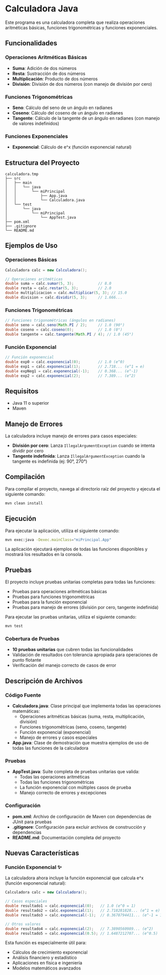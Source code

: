 # Calculadora Java

Este programa es una calculadora completa que realiza operaciones aritméticas básicas, funciones trigonométricas y funciones exponenciales.

## Funcionalidades

### Operaciones Aritméticas Básicas
- **Suma**: Adición de dos números
- **Resta**: Sustracción de dos números  
- **Multiplicación**: Producto de dos números
- **División**: División de dos números (con manejo de división por cero)

### Funciones Trigonométricas
- **Seno**: Cálculo del seno de un ángulo en radianes
- **Coseno**: Cálculo del coseno de un ángulo en radianes
- **Tangente**: Cálculo de la tangente de un ángulo en radianes (con manejo de valores indefinidos)

### Funciones Exponenciales
- **Exponencial**: Cálculo de e^x (función exponencial natural)

## Estructura del Proyecto

```
calculadora.tmp
├── src
│   ├── main
│   │   └── java
│   │       └── miPrincipal
│   │           ├── App.java
│   │           └── Calculadora.java
│   └── test
│       └── java
│           └── miPrincipal
│               └── AppTest.java
├── pom.xml
├── .gitignore
└── README.md
```

## Ejemplos de Uso

### Operaciones Básicas
```java
Calculadora calc = new Calculadora();

// Operaciones aritméticas
double suma = calc.sumar(5, 3);           // 8.0
double resta = calc.restar(5, 3);         // 2.0
double multiplicacion = calc.multiplicar(5, 3); // 15.0
double division = calc.dividir(5, 3);     // 1.666...
```

### Funciones Trigonométricas
```java
// Funciones trigonométricas (ángulos en radianes)
double seno = calc.seno(Math.PI / 2);     // 1.0 (90°)
double coseno = calc.coseno(0);           // 1.0 (0°)
double tangente = calc.tangente(Math.PI / 4); // 1.0 (45°)
```

### Función Exponencial
```java
// Función exponencial
double exp0 = calc.exponencial(0);        // 1.0 (e^0)
double exp1 = calc.exponencial(1);        // 2.718... (e^1 = e)
double expNeg1 = calc.exponencial(-1);    // 0.368... (e^-1)
double exp2 = calc.exponencial(2);        // 7.389... (e^2)
```

## Requisitos
- Java 11 o superior
- Maven

## Manejo de Errores

La calculadora incluye manejo de errores para casos especiales:
- **División por cero**: Lanza `IllegalArgumentException` cuando se intenta dividir por cero
- **Tangente indefinida**: Lanza `IllegalArgumentException` cuando la tangente es indefinida (ej: 90°, 270°)

## Compilación

Para compilar el proyecto, navega al directorio raíz del proyecto y ejecuta el siguiente comando:

```bash
mvn clean install
```

## Ejecución

Para ejecutar la aplicación, utiliza el siguiente comando:

```bash
mvn exec:java -Dexec.mainClass="miPrincipal.App"
```

La aplicación ejecutará ejemplos de todas las funciones disponibles y mostrará los resultados en la consola.

## Pruebas

El proyecto incluye pruebas unitarias completas para todas las funciones:

- Pruebas para operaciones aritméticas básicas
- Pruebas para funciones trigonométricas
- Pruebas para la función exponencial
- Pruebas para manejo de errores (división por cero, tangente indefinida)

Para ejecutar las pruebas unitarias, utiliza el siguiente comando:

```bash
mvn test
```

### Cobertura de Pruebas
- **10 pruebas unitarias** que cubren todas las funcionalidades
- Validación de resultados con tolerancia apropiada para operaciones de punto flotante
- Verificación del manejo correcto de casos de error

## Descripción de Archivos

### Código Fuente
- **Calculadora.java**: Clase principal que implementa todas las operaciones matemáticas:
  - Operaciones aritméticas básicas (suma, resta, multiplicación, división)
  - Funciones trigonométricas (seno, coseno, tangente)
  - Función exponencial (exponencial)
  - Manejo de errores y casos especiales
- **App.java**: Clase de demostración que muestra ejemplos de uso de todas las funciones de la calculadora

### Pruebas
- **AppTest.java**: Suite completa de pruebas unitarias que valida:
  - Todas las operaciones aritméticas
  - Todas las funciones trigonométricas
  - La función exponencial con múltiples casos de prueba
  - Manejo correcto de errores y excepciones

### Configuración
- **pom.xml**: Archivo de configuración de Maven con dependencias de JUnit para pruebas
- **.gitignore**: Configuración para excluir archivos de construcción y dependencias
- **README.md**: Documentación completa del proyecto

## Nuevas Características

### Función Exponencial ✨
La calculadora ahora incluye la función exponencial que calcula e^x (función exponencial natural):

```java
Calculadora calc = new Calculadora();

// Casos especiales
double resultado1 = calc.exponencial(0);   // 1.0 (e^0 = 1)
double resultado2 = calc.exponencial(1);   // 2.718281828... (e^1 = e)
double resultado3 = calc.exponencial(-1);  // 0.3678794411... (e^-1 = 1/e)

// Otros valores
double resultado4 = calc.exponencial(2);   // 7.3890560989... (e^2)
double resultado5 = calc.exponencial(0.5); // 1.6487212707... (e^0.5)
```

Esta función es especialmente útil para:
- Cálculos de crecimiento exponencial
- Análisis financiero y estadístico
- Aplicaciones en física e ingeniería
- Modelos matemáticos avanzados